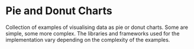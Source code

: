 # Pie and Donut Charts

Collection of examples of visualising data as pie or donut charts. Some are simple, some more complex. The libraries and frameworks used for the implementation vary depending on the complexity of the examples.
